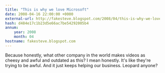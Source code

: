 ```yaml
---
title: "This is why we love Microsoft"
date: 2008-04-16 22:00:00 +0000
external-url: http://fakesteve.blogspot.com/2008/04/this-is-why-we-love-microsoft.html
hash: d484e17c1b23d5e66ac7be54292005b4
annum:
    year: 2008
    month: 04
hostname: fakesteve.blogspot.com
---
```


Because honestly, what other company in the world makes videos as cheesy and awful and outdated as this? I mean honestly. It's like they're trying to be awful. And it just keeps helping our business. Leopard anyone?

